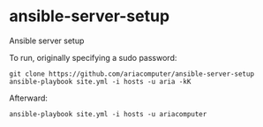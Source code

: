 # ansible-server-setup
Ansible server setup

To run, originally specifying a sudo password: 

    git clone https://github.com/ariacomputer/ansible-server-setup
    ansible-playbook site.yml -i hosts -u aria -kK

Afterward:

    ansible-playbook site.yml -i hosts -u ariacomputer
